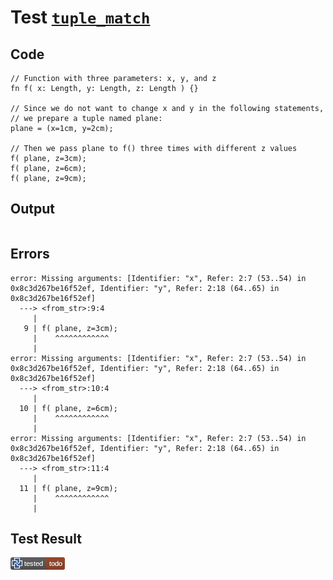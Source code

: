 # Test [`tuple_match`](/doc/structure/arguments.md#L62)

## Code

```µcad
// Function with three parameters: x, y, and z
fn f( x: Length, y: Length, z: Length ) {}

// Since we do not want to change x and y in the following statements,
// we prepare a tuple named plane:
plane = (x=1cm, y=2cm);

// Then we pass plane to f() three times with different z values
f( plane, z=3cm);
f( plane, z=6cm);
f( plane, z=9cm);

```

## Output

```,plain
```

## Errors

```,plain
error: Missing arguments: [Identifier: "x", Refer: 2:7 (53..54) in 0x8c3d267be16f52ef, Identifier: "y", Refer: 2:18 (64..65) in 0x8c3d267be16f52ef]
  ---> <from_str>:9:4
     |
   9 | f( plane, z=3cm);
     |    ^^^^^^^^^^^^
     |
error: Missing arguments: [Identifier: "x", Refer: 2:7 (53..54) in 0x8c3d267be16f52ef, Identifier: "y", Refer: 2:18 (64..65) in 0x8c3d267be16f52ef]
  ---> <from_str>:10:4
     |
  10 | f( plane, z=6cm);
     |    ^^^^^^^^^^^^
     |
error: Missing arguments: [Identifier: "x", Refer: 2:7 (53..54) in 0x8c3d267be16f52ef, Identifier: "y", Refer: 2:18 (64..65) in 0x8c3d267be16f52ef]
  ---> <from_str>:11:4
     |
  11 | f( plane, z=9cm);
     |    ^^^^^^^^^^^^
     |
```

## Test Result

![TODO](/doc/structure/.test/tuple_match.png)
